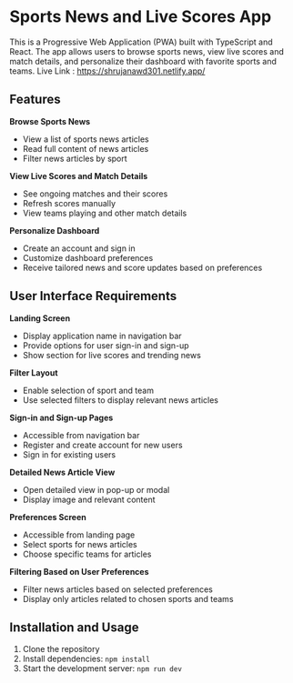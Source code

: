 # Sports News and Live Scores App

This is a Progressive Web Application (PWA) built with TypeScript and React. The app allows users to browse sports news, view live scores and match details, and personalize their dashboard with favorite sports and teams.
Live Link : https://shrujanawd301.netlify.app/
## Features

**Browse Sports News**
- View a list of sports news articles
- Read full content of news articles
- Filter news articles by sport

**View Live Scores and Match Details**
- See ongoing matches and their scores
- Refresh scores manually
- View teams playing and other match details

**Personalize Dashboard**
- Create an account and sign in
- Customize dashboard preferences
- Receive tailored news and score updates based on preferences

## User Interface Requirements

**Landing Screen**
- Display application name in navigation bar
- Provide options for user sign-in and sign-up
- Show section for live scores and trending news

**Filter Layout**
- Enable selection of sport and team
- Use selected filters to display relevant news articles

**Sign-in and Sign-up Pages**
- Accessible from navigation bar
- Register and create account for new users
- Sign in for existing users

**Detailed News Article View**
- Open detailed view in pop-up or modal
- Display image and relevant content

**Preferences Screen**
- Accessible from landing page
- Select sports for news articles
- Choose specific teams for articles

**Filtering Based on User Preferences**
- Filter news articles based on selected preferences
- Display only articles related to chosen sports and teams

## Installation and Usage

1. Clone the repository
2. Install dependencies: `npm install`
3. Start the development server: `npm run dev`

